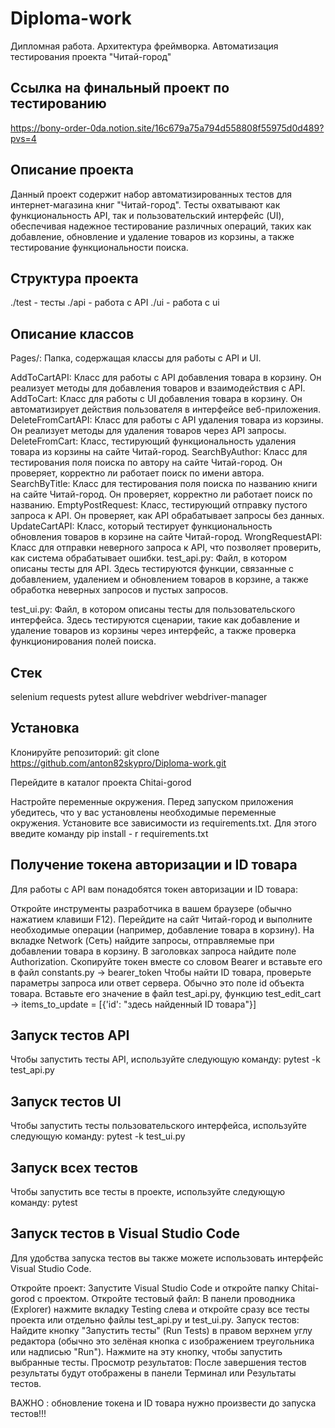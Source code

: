 # Diploma-work
Дипломная работа. Архитектура фреймворка. Автоматизация тестирования проекта "Читай-город"

## Ссылка на финальный проект по тестированию
https://bony-order-0da.notion.site/16c679a75a794d558808f55975d0d489?pvs=4

## Описание проекта
Данный проект содержит набор автоматизированных тестов для интернет-магазина книг "Читай-город". Тесты охватывают как функциональность API, так и пользовательский интерфейс (UI), обеспечивая надежное тестирование различных операций, таких как добавление, обновление и удаление товаров из корзины, а также тестирование функциональности поиска.

## Структура проекта
./test - тесты
./api - работа с API
./ui - работа с ui

## Описание классов
Pages/: Папка, содержащая классы для работы с API и UI.

AddToCartAPI: Класс для работы с API добавления товара в корзину. Он реализует методы для добавления товаров и взаимодействия с API.
AddToCart: Класс для работы с UI добавления товара в корзину. Он автоматизирует действия пользователя в интерфейсе веб-приложения.
DeleteFromCartAPI: Класс для работы с API удаления товара из корзины. Он реализует методы для удаления товаров через API запросы.
DeleteFromCart: Класс, тестирующий функциональность удаления товара из корзины на сайте Читай-город.
SearchByAuthor: Класс для тестирования поля поиска по автору на сайте Читай-город. Он проверяет, корректно ли работает поиск по имени автора.
SearchByTitle: Класс для тестирования поля поиска по названию книги на сайте Читай-город. Он проверяет, корректно ли работает поиск по названию.
EmptyPostRequest: Класс, тестирующий отправку пустого запроса к API. Он проверяет, как API обрабатывает запросы без данных.
UpdateCartAPI: Класс, который тестирует функциональность обновления товаров в корзине на сайте Читай-город.
WrongRequestAPI: Класс для отправки неверного запроса к API, что позволяет проверить, как система обрабатывает ошибки.
test_api.py: Файл, в котором описаны тесты для API. Здесь тестируются функции, связанные с добавлением, удалением и обновлением товаров в корзине, а также обработка неверных запросов и пустых запросов.

test_ui.py: Файл, в котором описаны тесты для пользовательского интерфейса. Здесь тестируются сценарии, такие как добавление и удаление товаров из корзины через интерфейс, а также проверка функционирования полей поиска.

## Стек
selenium
requests
pytest
allure
webdriver
webdriver-manager

## Установка
Клонируйте репозиторий: git clone https://github.com/anton82skypro/Diploma-work.git

Перейдите в каталог проекта Chitai-gorod

Настройте переменные окружения. Перед запуском приложения убедитесь, что у вас установлены необходимые переменные окружения. Установите все зависимости из requirements.txt. Для этого введите команду pip install - r requirements.txt

## Получение токена авторизации и ID товара
Для работы с API вам понадобятся токен авторизации и ID товара:

Откройте инструменты разработчика в вашем браузере (обычно нажатием клавиши F12).
Перейдите на сайт Читай-город и выполните необходимые операции (например, добавление товара в корзину).
На вкладке Network (Сеть) найдите запросы, отправляемые при добавлении товара в корзину.
В заголовках запроса найдите поле Authorization. Скопируйте токен вместе со словом Bearer и вставьте его в файл constants.py -> bearer_token
Чтобы найти ID товара, проверьте параметры запроса или ответ сервера. Обычно это поле id объекта товара. Вставьте его значение в файл test_api.py, функцию test_edit_cart -> items_to_update = [{'id': "здесь найденный ID товара"}]
## Запуск тестов API
Чтобы запустить тесты API, используйте следующую команду: pytest -k test_api.py

## Запуск тестов UI
Чтобы запустить тесты пользовательского интерфейса, используйте следующую команду: pytest -k test_ui.py

## Запуск всех тестов
Чтобы запустить все тесты в проекте, используйте следующую команду: pytest

## Запуск тестов в Visual Studio Code
Для удобства запуска тестов вы также можете использовать интерфейс Visual Studio Code.

Откройте проект: Запустите Visual Studio Code и откройте папку Chitai-gorod с проектом.
Откройте тестовый файл: В панели проводника (Explorer) нажмите вкладку Testing слева и откройте сразу все тесты проекта или отдельно файлы test_api.py и test_ui.py.
Запуск тестов:
Найдите кнопку "Запустить тесты" (Run Tests) в правом верхнем углу редактора (обычно это зелёная кнопка с изображением треугольника или надписью "Run").
Нажмите на эту кнопку, чтобы запустить выбранные тесты.
Просмотр результатов: После завершения тестов результаты будут отображены в панели Терминал или Результаты тестов.

ВАЖНО : обновление токена и ID товара нужно произвести до запуска тестов!!!
